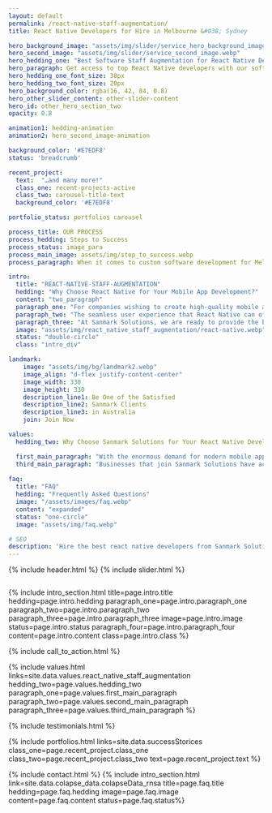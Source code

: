 ```yaml
---
layout: default
permalink: /react-native-staff-augmentation/
title: React Native Developers for Hire in Melbourne &#038; Sydney

hero_background_image: "assets/img/slider/service_hero_background_image.webp.webp"
hero_second_image: "assets/img/slider/service_second_image.webp"
hero_hedding_one: "Best Software Staff Augmentation for React Native Development: Sanmark Solutions"
hero_paragraph: Get access to top React Native developers with our software staff augmentation service. Our trusted solutions help Sydney and Melbourne's businesses build high-quality, cross-platform mobile apps quickly and cost-effectively. With our expert developers working alongside your team, you can achieve faster time-to-market and improve your mobile app development capabilities.
hero_hedding_one_font_size: 38px
hero_hedding_two_font_size: 20px
hero_background_color: rgba(16, 42, 84, 0.8)
hero_other_slider_content: other-slider-content
hero_id: other_hero_section_two
opacity: 0.8

animation1: hedding-animation
animation2: hero_second_image-animation

background_color: '#E7EDF8'
status: 'breadcrumb' 

recent_project: 
  text:  "…and many more!"
  class_one: recent-projects-active
  class_two: carousel-title-text
  background_color: '#E7EDF8'

portfolio_status: portfolios carousel

process_title: OUR PROCESS
process_hedding: Steps to Success
process_status: image_para
process_main_image: assets/img/step_to_success.webp
process_paragraph: When it comes to custom software development for Melbourne & Sydney businesses, we follow a methodological process to take your software project from vision to reality. It involves open and honest communication, timely actions, frequent deliverables, and thorough reviews.

intro:
  title: "REACT-NATIVE-STAFF-AUGMENTATION"
  hedding: "Why Choose React Native for Your Mobile App Development?"
  content: "two_paragraph"
  paragraph_one: "For companies wishing to create high-quality mobile apps fast and effectively, React Native is a great option. React Native's cross-platform compatibility is one of the key reasons enterprises should use it for their development requirements. React Native enables developers to create a single app that functions flawlessly on both the iOS and Android platforms, cutting development costs and accelerating app release. This is a significant benefit in the extremely competitive market of today, where enterprises must go quickly to market." 
  paragraph_two: "The seamless user experience that React Native can offer organisations is another reason to embrace it. Building mobile apps with the appearance and feel of native apps is possible using React Native. A better user experience is the end outcome, with excellent performance and intuitive functionality that raises user retention and engagement. Developers can create quick, highly responsive apps with React Native, which improves user experience and boosts client satisfaction."
  paragraph_three: "At Sanmark Solutions, we are ready to provide the best React Native staff augmentation services for Melbourne & Sydney. Our developers are well experienced in React Native mobile app development with high- quality. With our flexible and scalable staffing solution, you can quickly and easily access the developers you need, without the costs and risks of hiring full-time employees. Choose Sanmark Solutions for your React Native staff augmentation needs, and let us help you achieve your development goals."
  image: "assets/img/react_native_staff_augmentation/react-native.webp"
  status: "double-circle"
  class: "intro_div"

landmark:
    image: "assets/img/bg/landmark2.webp"
    image_align: "d-flex justify-content-center"
    image_width: 330
    image_height: 330
    description_line1: Be One of the Satisfied
    description_line2: Sanmark Clients
    description_line3: in Australia
    join: Join Now

values:
  hedding_two: Why Choose Sanmark Solutions for Your React Native Development Needs?

  first_main_paragraph: "With the enormous demand for modern mobile applications, every business wishes to have one. But not everyone can develop a high-quality application that meets their needs. With Sanmark Solutions’ software staff augmentation service, you won’t have to worry about this anymore. Our React Native developers possess years of experience and are proficient in dealing with challenges of all kinds."
  third_main_paragraph: "Businesses that join Sanmark Solutions have access to a team of knowledgeable and experienced React Native developers who can increase output, reduce development time, and guarantee the highest level of mobile app development quality. Contact us today to learn more about how our staff augmentation service can help your business succeed in the competitive mobile app market."
  
faq:
  title: "FAQ"
  hedding: "Frequently Asked Questions"
  image: "/assets/images/faq.webp"
  content: "expanded"
  status: "one-circle"
  image: "assets/img/faq.webp"

# SEO
description: 'Hire the best react native developers from Sanmark Solutions for your Melbourne &amp; Sydney businesses. Contact us today for a great start.'
---
```


{% include header.html %}
{% include slider.html %}

<div style="margin-top:-50px; background-color:{{page.background_color}};" >
    <div style="height:50px"></div>
    </div>

{% include intro_section.html  title=page.intro.title hedding=page.intro.hedding
      paragraph_one=page.intro.paragraph_one paragraph_two=page.intro.paragraph_two paragraph_three=page.intro.paragraph_three image=page.intro.image status=page.intro.status paragraph_four=page.intro.paragraph_four content=page.intro.content class=page.intro.class %}

{% include call_to_action.html %}

{% include values.html links=site.data.values.react_native_staff_augmentation hedding_two=page.values.hedding_two paragraph_one=page.values.first_main_paragraph paragraph_two=page.values.second_main_paragraph paragraph_three=page.values.third_main_paragraph %}

{% include testimonials.html %}

{% include portfolios.html links=site.data.successStorices class_one=page.recent_project.class_one class_two=page.recent_project.class_two text=page.recent_project.text %}

{% include contact.html %}
{% include intro_section.html link=site.data.colapse_data.colapseData_rnsa title=page.faq.title hedding=page.faq.hedding image=page.faq.image content=page.faq.content status=page.faq.status%}

<script>
  $(document).ready(function () {
      var owl1 = $('#carouselOne .owl-carousel'); // Target the first carousel
      owl1.owlCarousel();
      $('#carouselOne .customNextBtn').click(function () { // Target the next button of the first carousel
          owl1.trigger('next.owl.carousel');
      });
      $('#carouselOne .customPrevBtn').click(function () { // Target the previous button of the first carousel
          owl1.trigger('prev.owl.carousel', [300]);
      });
  });

  $(document).ready(function () {
      var owl2 = $('#carouselTwo .owl-carousel'); // Target the second carousel
      owl2.owlCarousel();
      $('#carouselTwo .customNextBtn').click(function () { // Target the next button of the second carousel
          owl2.trigger('next.owl.carousel');
      });
      $('#carouselTwo .customPrevBtn').click(function () { // Target the previous button of the second carousel
          owl2.trigger('prev.owl.carousel', [300]);
      });
  });

  function setCardHeights() {
      // Reset card heights
      $('.value-card').height('auto');

      // Initialize variables
      let maxHeight = 0;

      // Find the maximum height among the cards
      $('.value-card').each(function () {
        const cardHeight = $(this).outerHeight();
        maxHeight = Math.max(maxHeight, cardHeight);
      });

      // Set the maximum height to all the cards
      $('.value-card').height(maxHeight);
    }

    // Call the function initially and on window resize
    $(window).on('load resize', function () {
      setCardHeights();
    });

  $(document).ready(function() {
    $("#owl-demo").owlCarousel({
    autoPlay: 3000, //Set AutoPlay to 3 seconds
    items : 4,
    itemsDesktop : [1199,3],
    itemsDesktopSmall : [979,3]
  });
});
</script>

